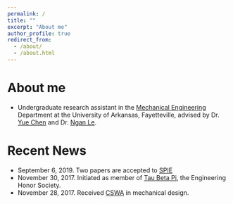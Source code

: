 ```yaml
---
permalink: /
title: ""
excerpt: "About me"
author_profile: true
redirect_from: 
  - /about/
  - /about.html
---
```


About me
======
- Undergraduate research assistant in the [Mechanical Engineering](https://mechanical-engineering.uark.edu/) Department at the University of Arkansas, Fayetteville, advised by Dr. [Yue Chen](https://mechanical-engineering.uark.edu/Directory/index/uid/yc039/name/Yue+Chen/) and Dr. [Ngan Le](https://engineering.uark.edu/directory/index/uid/thile/name/Thi+Hoang+Ngan+Le/).


Recent News
======
- September 6, 2019. Two papers are accepted to [SPIE](https://spie.org/PWB/conferencedetails/photodynamic-therapy?SSO=1)
- November 30, 2017. Initiated as member of [Tau Beta Pi](https://www.tbp.org/recruit/recruitHome.cfm), the Engineering Honor Society.
- November 28, 2017. Received [CSWA](/files/CSWA_kyamazak_email_uark_edu.pdf) in mechanical design.
